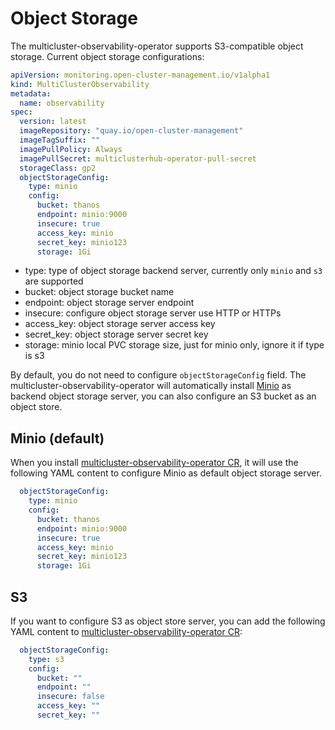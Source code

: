 # Object Storage

The multicluster-observability-operator supports S3-compatible object storage. Current object storage configurations:

```yaml
apiVersion: monitoring.open-cluster-management.io/v1alpha1
kind: MultiClusterObservability
metadata:
  name: observability
spec:
  version: latest
  imageRepository: "quay.io/open-cluster-management"
  imageTagSuffix: ""
  imagePullPolicy: Always
  imagePullSecret: multiclusterhub-operator-pull-secret
  storageClass: gp2
  objectStorageConfig:
    type: minio
    config:
      bucket: thanos
      endpoint: minio:9000
      insecure: true
      access_key: minio
      secret_key: minio123
      storage: 1Gi
```

- type: type of object storage backend server, currently only `minio` and `s3` are supported
- bucket: object storage bucket name
- endpoint: object storage server endpoint
- insecure: configure object storage server use HTTP or HTTPs
- access_key: object storage server access key
- secret_key: object storage server secret key
- storage:  minio local PVC storage size, just for minio only, ignore it if type is s3


By default, you do not need to configure `objectStorageConfig` field. The multicluster-observability-operator will automatically install [Minio](https://min.io/) as backend object storage server, you can also configure an S3 bucket as an object store.

## Minio (default)

When you install [multicluster-observability-operator CR](/deploy/crds/monitoring.open-cluster-management.io_v1alpha1_multiclusterobservability_cr.yaml), it will use the following YAML content to configure Minio as default object storage server.

```yaml
  objectStorageConfig:
    type: minio
    config:
      bucket: thanos
      endpoint: minio:9000
      insecure: true
      access_key: minio
      secret_key: minio123
      storage: 1Gi
```

## S3

If you want to configure S3 as object store server, you can add the following YAML content to [multicluster-observability-operator CR](/deploy/crds/monitoring.open-cluster-management.io_v1alpha1_multiclusterobservability_cr.yaml):

```yaml
  objectStorageConfig:
    type: s3
    config:
      bucket: ""
      endpoint: ""
      insecure: false
      access_key: ""
      secret_key: ""
```
